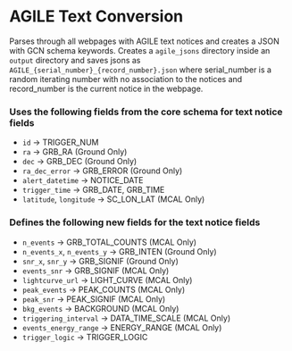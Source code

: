 # AGILE Text Conversion

Parses through all webpages with AGILE text notices and creates a JSON with GCN schema keywords. Creates a `agile_jsons` directory inside an `output` directory and saves jsons as `AGILE_{serial_number}_{record_number}.json` where serial_number is a random iterating number with no association to the notices and record_number is the current notice in the webpage.

### Uses the following fields from the core schema for text notice fields
- `id` &#8594; TRIGGER_NUM
- `ra` &#8594; GRB_RA (Ground Only)
- `dec` &#8594; GRB_DEC (Ground Only)
- `ra_dec_error` &#8594; GRB_ERROR (Ground Only)
- `alert_datetime` &#8594; NOTICE_DATE
- `trigger_time` &#8594; GRB_DATE, GRB_TIME
- `latitude`, `longitude` &#8594; SC_LON_LAT (MCAL Only)

### Defines the following new fields for the text notice fields
- `n_events` &#8594; GRB_TOTAL_COUNTS (MCAL Only)
- `n_events_x`, `n_events_y` &#8594; GRB_INTEN (Ground Only)
- `snr_x`, `snr_y` &#8594; GRB_SIGNIF (Ground Only)
- `events_snr` &#8594; GRB_SIGNIF (MCAL Only)
- `lightcurve_url` &#8594; LIGHT_CURVE (MCAL Only)
- `peak_events` &#8594; PEAK_COUNTS (MCAL Only)
- `peak_snr` &#8594; PEAK_SIGNIF (MCAL Only)
- `bkg_events` &#8594; BACKGROUND (MCAL Only)
- `triggering_interval` &#8594; DATA_TIME_SCALE (MCAL Only)
- `events_energy_range` &#8594; ENERGY_RANGE (MCAL Only)
- `trigger_logic` &#8594; TRIGGER_LOGIC
